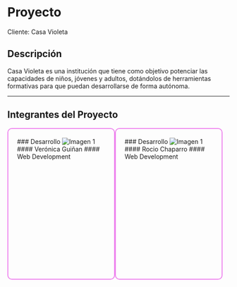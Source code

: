 # Proyecto

Cliente: Casa Violeta

## Descripción

Casa Violeta es una institución que tiene como objetivo potenciar las capacidades de niños, jóvenes y adultos, dotándolos de herramientas formativas para que puedan desarrollarse de forma autónoma.

---

## Integrantes del Proyecto

<section style="display: flex; flex-direction:row;">
<div style="width: 200px; height: 300px; padding: 20px; border-radius: 10px; border: 2px solid violet;">
### Desarrollo
<img src="https://i.ibb.co/ft02yqj/foto-De-Perfil.jpg" alt="Imagen 1" style="max-width: 100%; max-height: 100%;">
#### Verónica Guiñan
#### Web Development
</div>
<div style="width: 200px; height: 300px; padding: 20px; border-radius: 10px; border: 2px solid violet;">
### Desarrollo
<img src="https://i.ibb.co/CmpFX5j/Whats-App-Image-2023-08-08-at-15-07-1.png" alt="Imagen 1" style="max-width: 100%; max-height: 100%;">
#### Rocio Chaparro
#### Web Development
</div>

</section>
